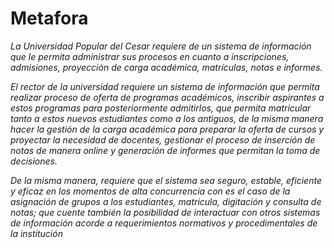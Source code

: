 # Metafora




*La Universidad Popular del Cesar requiere de un sistema de información que le permita administrar sus procesos en cuanto a inscripciones, admisiones, proyección de carga académica, matrículas,  notas e informes.*

*El rector de la universidad requiere un sistema de información que  permita realizar proceso de oferta de programas académicos,  inscribir aspirantes a estos programas para posteriormente admitirlos, que permita matricular tanto a estos nuevos estudiantes como a los antiguos, de la misma manera hacer la gestión de la carga académica  para preparar la oferta de cursos y proyectar la necesidad de docentes, gestionar el proceso de inserción de notas de manera online y generación de informes que permitan la toma de decisiones.*

*De la misma manera, requiere que el sistema sea seguro, estable, eficiente y eficaz en los momentos de alta concurrencia con es el caso de la asignación de grupos a los estudiantes, matricula, digitación y consulta de notas; que cuente también la posibilidad de interactuar con otros sistemas de información acorde a requerimientos normativos y procedimentales de la institución*
